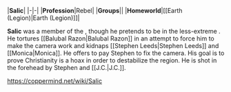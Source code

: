|**Salic**|
|-|-|
|**Profession**|Rebel|
|**Groups**||
|**Homeworld**|[[Earth (Legion)\|Earth (Legion)]]|

**Salic** was a member of the , though he pretends to be in the less-extreme .
He tortures [[Balubal Razon\|Balubal Razon]] in an attempt to force him to make the camera work and kidnaps [[Stephen Leeds\|Stephen Leeds]] and [[Monica\|Monica]]. He offers to pay Stephen to fix the camera. His goal is to prove Christianity is a hoax in order to destabilize the region.
He is shot in the forehead by Stephen and [[J.C.\|J.C.]].



https://coppermind.net/wiki/Salic